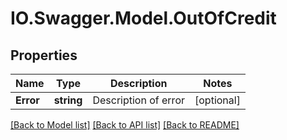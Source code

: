 # IO.Swagger.Model.OutOfCredit
## Properties

Name | Type | Description | Notes
------------ | ------------- | ------------- | -------------
**Error** | **string** | Description of error | [optional] 

[[Back to Model list]](../README.md#documentation-for-models) [[Back to API list]](../README.md#documentation-for-api-endpoints) [[Back to README]](../README.md)

